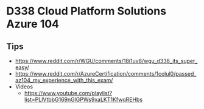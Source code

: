 # D338 Cloud Platform Solutions Azure 104

## Tips

- <https://www.reddit.com/r/WGU/comments/18i1uv8/wgu_d338_its_super_easy/>
- <https://www.reddit.com/r/AzureCertification/comments/1colul0/passed_az104_my_experience_with_this_exam/>
- Videos
  - <https://www.youtube.com/playlist?list=PLlVtbbG169nGlGPWs9xaLKT1KfwqREHbs>
